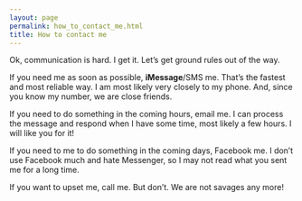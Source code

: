 ```yaml
---
layout: page
permalink: how_to_contact_me.html
title: How to contact me
---
```


Ok, communication is hard. I get it. Let’s get ground rules out of the way.

If you need me as soon as possible, **iMessage**/SMS me. That’s the fastest 
and most reliable way. I am most likely very closely to my phone. And, since you know 
my number, we are close friends.

If you need to do something in the coming hours, email me. I can process the message 
and respond when I have some time, most likely a few hours. I will like you for it!

If you need to me to do something in the coming days, Facebook me. I don’t use 
Facebook much and hate Messenger, so I may not read what you sent me for a long
time.

If you want to upset me, call me. But don’t. We are not savages any more!